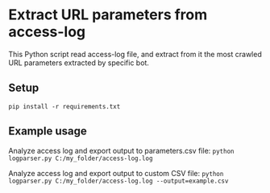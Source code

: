 # Extract URL parameters from access-log
This Python script read access-log file, and extract from it the most crawled URL parameters extracted by specific bot.

## Setup
`pip install -r requirements.txt`

## Example usage

Analyze access log and export output to parameters.csv file:
`python logparser.py C:/my_folder/access-log.log`

Analyze access log and export output to custom CSV file:
`python logparser.py C:/my_folder/access-log.log --output=example.csv` 
